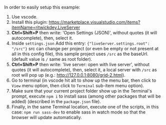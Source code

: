 In order to easily setup this example:

1. Use vscode.
2. Install this plugin:
https://marketplace.visualstudio.com/items?itemName=ritwickdey.LiveServer
3. __Ctrl+Shift+P__ then write: 'Open Settings (JSON)', without quotes (it will autocomplete), then, select it.
4. Inside `settings.json` Add this entry:
`{"liveServer.settings.root": "/src"}` src can change per project (or even be empty or not present at all in this config file), this sample project uses `/src` as the baseUrl. (default value is `/` same as root folder).
5. __Ctrl+Shift+P__ then write: 'live server: open with live server', without quotes (it will autocomplete), then, select it, a local server with `/src` as root will pop up (e.g.: http://127.0.0.1:8080/grid-2.html).
6. Go to terminal (in vscode hit alt to show up the menu bar, then click to `View` menu option, then click to `Terminal` sub-item menu option).
7. Make sure that your current project folder show up in the Terminal's prompt, execute `npm i` to install sass (among other packages that will be added) (described in the `package.json` file).
8. Finally, in the same Terminal location, execute one of the scripts, in this case:
`npm run sass-dev` to enable sass in watch mode so that the browser will update automatically.